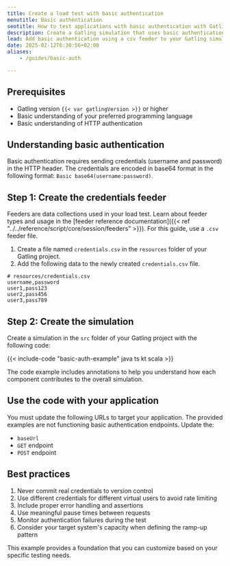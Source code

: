 ```yaml
---
title: Create a load test with basic authentication
menutitle: Basic authentication
seotitle: How to test applications with basic authentication with Gatling
description: Create a Gatling simulation that uses basic authentication.
lead: Add basic authentication using a csv feeder to your Gatling simulation.
date: 2025-02-12T6:30:56+02:00
aliases:
    - /guides/basic-auth

---
```


## Prerequisites
- Gatling version `{{< var gatlingVersion >}}` or higher
- Basic understanding of your preferred programming language
- Basic understanding of HTTP authentication

## Understanding basic authentication
Basic authentication requires sending credentials (username and password) in the HTTP header. The credentials are encoded in base64 format in the following format:
 `Basic base64(username:password)`.

## Step 1: Create the credentials feeder

Feeders are data collections used in your load test. Learn about feeder types and usage in the [feeder reference documentation]({{< ref "../../reference/script/core/session/feeders" >}}). For this guide, use a `.csv` feeder file. 

1. Create a file named `credentials.csv` in the `resources` folder of your Gatling project.
2. Add the following data to the newly created `credentials.csv` file. 

```shell
# resources/credentials.csv
username,password
user1,pass123
user2,pass456
user3,pass789
```

## Step 2: Create the simulation

Create a simulation in the `src` folder of your Gatling project with the following code:

{{< include-code "basic-auth-example" java ts kt scala >}}

The code example includes annotations to help you understand how each component contributes to the overall simulation. 

## Use the code with your application

You must update the following URLs to target your application. The provided examples are not functioning basic authentication endpoints. Update the:

- `baseUrl`
- `GET` endpoint
- `POST` endpoint

## Best practices

1. Never commit real credentials to version control
2. Use different credentials for different virtual users to avoid rate limiting
3. Include proper error handling and assertions
4. Use meaningful pause times between requests
5. Monitor authentication failures during the test
6. Consider your target system's capacity when defining the ramp-up pattern

This example provides a foundation that you can customize based on your specific testing needs.
